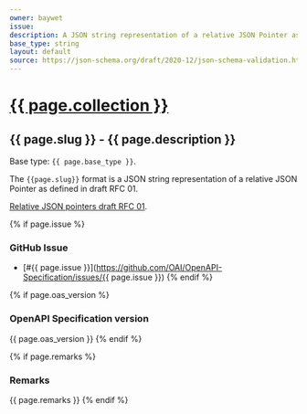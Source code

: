 ```yaml
---
owner: baywet
issue:
description: A JSON string representation of a relative JSON Pointer as defined in draft RFC 01
base_type: string
layout: default
source: https://json-schema.org/draft/2020-12/json-schema-validation.html#name-json-pointers
---
```


# <a href="..">{{ page.collection }}</a>

## {{ page.slug }} - {{ page.description }}

Base type: `{{ page.base_type }}`.

The `{{page.slug}}` format is a JSON string representation of a relative JSON Pointer as defined in draft RFC 01.

[Relative JSON pointers draft RFC 01](https://datatracker.ietf.org/doc/html/draft-handrews-relative-json-pointer-01).

{% if page.issue %}
### GitHub Issue

* [#{{ page.issue }}](https://github.com/OAI/OpenAPI-Specification/issues/{{ page.issue }})
{% endif %}

{% if page.oas_version %}
### OpenAPI Specification version

{{ page.oas_version }}
{% endif %}

{% if page.remarks %}
### Remarks

{{ page.remarks }}
{% endif %}
